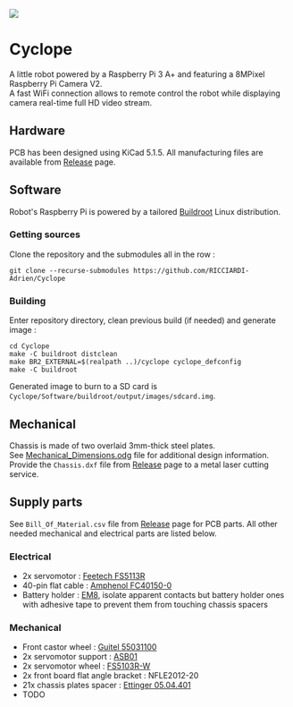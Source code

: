 ![](https://github.com/RICCIARDI-Adrien/Cyclope/workflows/Buildroot%20build/badge.svg)

# Cyclope

A little robot powered by a Raspberry Pi 3 A+ and featuring a 8MPixel Raspberry Pi Camera V2.  
A fast WiFi connection allows to remote control the robot while displaying camera real-time full HD video stream.

## Hardware

PCB has been designed using KiCad 5.1.5. All manufacturing files are available from [Release](https://github.com/RICCIARDI-Adrien/Cyclope/releases) page.

## Software

Robot's Raspberry Pi is powered by a tailored [Buildroot](https://buildroot.org) Linux distribution.

### Getting sources

Clone the repository and the submodules all in the row :
```
git clone --recurse-submodules https://github.com/RICCIARDI-Adrien/Cyclope
```

### Building

Enter repository directory, clean previous build (if needed) and generate image :
```
cd Cyclope
make -C buildroot distclean
make BR2_EXTERNAL=$(realpath ..)/cyclope cyclope_defconfig
make -C buildroot
```

Generated image to burn to a SD card is `Cyclope/Software/buildroot/output/images/sdcard.img`.

## Mechanical

Chassis is made of two overlaid 3mm-thick steel plates.  
See [Mechanical_Dimensions.odg](https://github.com/RICCIARDI-Adrien/Cyclope/blob/master/Chassis/Mechanical_Dimensions.odg) file for additional design information.  
Provide the `Chassis.dxf` file from [Release](https://github.com/RICCIARDI-Adrien/Cyclope/releases) page to a metal laser cutting service.

## Supply parts

See `Bill_Of_Material.csv` file from [Release](https://github.com/RICCIARDI-Adrien/Cyclope/releases) page for PCB parts. All other needed mechanical and electrical parts are listed below.

### Electrical

* 2x servomotor : [Feetech FS5113R](https://www.gotronic.fr/art-servomoteur-fs5113r-25841.htm)
* 40-pin flat cable : [Amphenol FC40150-0](https://fr.farnell.com/amphenol/fc40150-0/cordon-2-54mm-f-f-150mm-40voies/dp/2217617)
* Battery holder : [EM8](https://www.gotronic.fr/art-coupleur-8-piles-lr6-em8-5718.htm), isolate apparent contacts but battery holder ones with adhesive tape to prevent them from touching chassis spacers

### Mechanical

* Front castor wheel : [Guitel 55031100](https://fr.rs-online.com/web/p/roulettes-industrielles/3064300)
* 2x servomotor support : [ASB01](https://www.gotronic.fr/art-support-de-servos-asb01-11637.htm)
* 2x servomotor wheel : [FS5103R-W](https://www.gotronic.fr/art-roue-pour-servomoteur-fs5103r-25857.htm)
* 2x front board flat angle bracket : NFLE2012-20
* 21x chassis plates spacer : [Ettinger 05.04.401](https://fr.farnell.com/ettinger/05-04-401/entretoise-m4x40-vzk/dp/1466794)
* TODO
